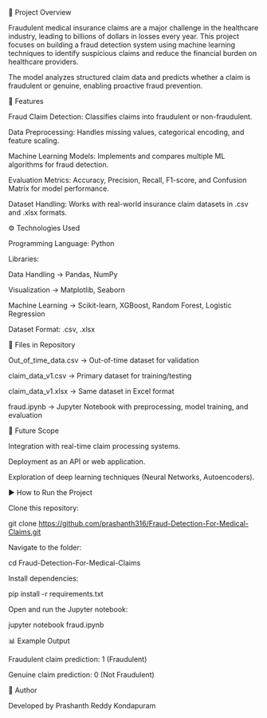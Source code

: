 📝 Project Overview

Fraudulent medical insurance claims are a major challenge in the healthcare industry, leading to billions of dollars in losses every year. This project focuses on building a fraud detection system using machine learning techniques to identify suspicious claims and reduce the financial burden on healthcare providers.

The model analyzes structured claim data and predicts whether a claim is fraudulent or genuine, enabling proactive fraud prevention.

🚀 Features

Fraud Claim Detection: Classifies claims into fraudulent or non-fraudulent.

Data Preprocessing: Handles missing values, categorical encoding, and feature scaling.

Machine Learning Models: Implements and compares multiple ML algorithms for fraud detection.

Evaluation Metrics: Accuracy, Precision, Recall, F1-score, and Confusion Matrix for model performance.

Dataset Handling: Works with real-world insurance claim datasets in .csv and .xlsx formats.

⚙️ Technologies Used

Programming Language: Python

Libraries:

Data Handling → Pandas, NumPy

Visualization → Matplotlib, Seaborn

Machine Learning → Scikit-learn, XGBoost, Random Forest, Logistic Regression

Dataset Format: .csv, .xlsx

📂 Files in Repository

Out_of_time_data.csv → Out-of-time dataset for validation

claim_data_v1.csv → Primary dataset for training/testing

claim_data_v1.xlsx → Same dataset in Excel format

fraud.ipynb → Jupyter Notebook with preprocessing, model training, and evaluation

🔮 Future Scope

Integration with real-time claim processing systems.

Deployment as an API or web application.

Exploration of deep learning techniques (Neural Networks, Autoencoders).

▶️ How to Run the Project

Clone this repository:

git clone https://github.com/prashanth316/Fraud-Detection-For-Medical-Claims.git


Navigate to the folder:

cd Fraud-Detection-For-Medical-Claims


Install dependencies:

pip install -r requirements.txt


Open and run the Jupyter notebook:

jupyter notebook fraud.ipynb

📊 Example Output

Fraudulent claim prediction: 1 (Fraudulent)

Genuine claim prediction: 0 (Not Fraudulent)

👤 Author

Developed by Prashanth Reddy Kondapuram
